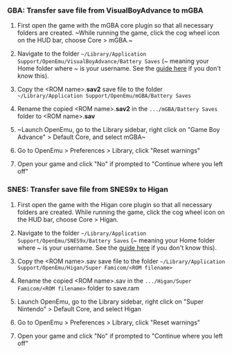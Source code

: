 ### GBA: Transfer save file from VisualBoyAdvance to mGBA

1. First open the game with the mGBA core plugin so that all necessary folders are created. ~While running the game, click the cog wheel icon on the HUD bar, choose Core > mGBA.~

2. Navigate to the folder `~/Library/Application Support/OpenEmu/VisualBoyAdvance/Battery Saves` (~ meaning your Home folder where ~ is your username. See the [guide here](http://osxdaily.com/2016/12/12/show-user-library-folder-macos-sierra/) if you don't know this).

3. Copy the \<ROM name>.**sav2** save file to the folder `~/Library/Application Support/OpenEmu/mGBA/Battery Saves`

4. Rename the copied \<ROM name>.**sav2** in the `.../mGBA/Battery Saves` folder to \<ROM name>.**sav**

5. ~Launch OpenEmu, go to the Library sidebar, right click on "Game Boy Advance" > Default Core, and select mGBA~

6. Go to OpenEmu > Preferences > Library, click "Reset warnings"

7. Open your game and click "No" if prompted to "Continue where you left off"

### SNES: Transfer save file from SNES9x to Higan
1. First open the game with the Higan core plugin so that all necessary folders are created. While running the game, click the cog wheel icon on the HUD bar, choose Core > Higan.

2. Navigate to the folder `~/Library/Application Support/OpenEmu/SNES9x/Battery Saves` (~ meaning your Home folder where ~ is your username. See the [guide here](http://osxdaily.com/2016/12/12/show-user-library-folder-macos-sierra/) if you don't know this).

3. Copy the \<ROM name>.sav save file to the folder `~/Library/Application Support/OpenEmu/Higan/Super Famicom/<ROM filename>`

4. Rename the copied \<ROM name>.sav in the `.../Higan/Super Famicom/<ROM filename>` folder to save.ram

5. Launch OpenEmu, go to the Library sidebar, right click on "Super Nintendo" > Default Core, and select Higan

6. Go to OpenEmu > Preferences > Library, click "Reset warnings"

7. Open your game and click "No" if prompted to "Continue where you left off"
